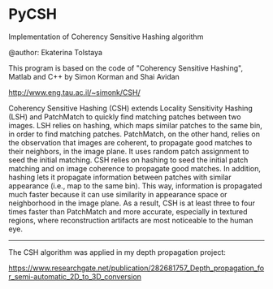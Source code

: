 # PyCSH


Implementation of Coherency Sensitive Hashing algorithm

@author: Ekaterina Tolstaya

This program is based on the code of "Coherency Sensitive Hashing", Matlab and C++
by Simon Korman and Shai Avidan

http://www.eng.tau.ac.il/~simonk/CSH/

Coherency Sensitive Hashing (CSH) extends Locality Sensitivity Hashing (LSH) 
and PatchMatch to quickly find matching patches between two images. LSH relies 
on hashing, which maps similar patches to the same bin, in order to find matching 
patches. PatchMatch, on the other hand, relies on the observation that images are 
coherent, to propagate good matches to their neighbors, in the image plane. It 
uses random patch assignment to seed the initial matching. CSH relies on hashing 
to seed the initial patch matching and on image coherence to propagate good matches. 
In addition, hashing lets it propagate information between patches with similar 
appearance (i.e., map to the same bin). This way, information is propagated much 
faster because it can use similarity in appearance space or neighborhood in the 
image plane. As a result, CSH is at least three to four times faster than PatchMatch 
and more accurate, especially in textured regions, where reconstruction artifacts 
are most noticeable to the human eye.

--------------------------------------------

The CSH algorithm was applied in my depth propagation project:

https://www.researchgate.net/publication/282681757_Depth_propagation_for_semi-automatic_2D_to_3D_conversion

